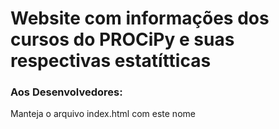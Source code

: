 # Website com informações dos cursos do PROCiPy e suas respectivas estatítticas





### Aos Desenvolvedores:

Manteja o arquivo index.html com este nome